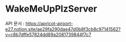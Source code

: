 # WakeMeUpPlzServer 
API 문서 : https://apricot-airport-e27.notion.site/ae29fa290dae47d0b8f3cb8c97141562?v=c8b7dffe57824dd89a2081739844f7c7
